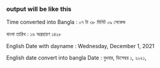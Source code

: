### output will be like this 

Time converted into Bangla : ০৭ টা ৩৮ মিনিট ০৯ সেকেন্ড

বাংলা তারিখ : ১৬ অগ্রহায়ণ ১৪২৮

English Date with dayname : Wednesday, December 1, 2021

English date convert into bangla Date : বুধবার, ডিসেম্বর ১, ২০২১,
